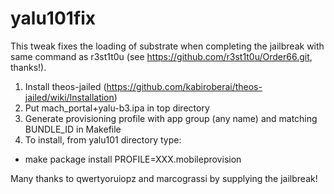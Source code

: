 # yalu101fix

This tweak fixes the loading of substrate when completing the jailbreak with same command as r3st1t0u (see https://github.com/r3st1t0u/Order66.git, thanks!). 

1. Install theos-jailed (https://github.com/kabiroberai/theos-jailed/wiki/Installation)
2. Put mach_portal+yalu-b3.ipa in top directory
3. Generate provisioning profile with app group (any name) and matching BUNDLE_ID in Makefile
4. To install, from yalu101 directory type:
  * make package install PROFILE=XXX.mobileprovision

Many thanks to qwertyoruiopz and marcograssi by supplying the jailbreak!

